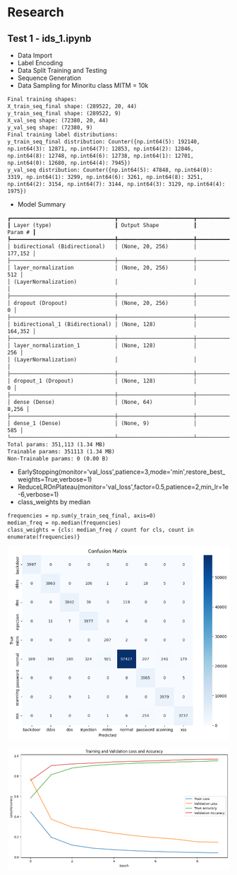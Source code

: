 # Research 

## Test 1 - ids_1.ipynb
* Data Import
* Label Encoding
* Data Split Training and Testing
* Sequence Generation
* Data Sampling for Minoritu class MITM = 10k

```
Final training shapes:
X_train_seq_final shape: (289522, 20, 44)
y_train_seq_final shape: (289522, 9)
X_val_seq shape: (72380, 20, 44)
y_val_seq shape: (72380, 9)
Final training label distributions:
y_train_seq_final distribution: Counter({np.int64(5): 192140, np.int64(3): 12871, np.int64(7): 12853, np.int64(2): 12846, np.int64(8): 12748, np.int64(6): 12738, np.int64(1): 12701, np.int64(0): 12680, np.int64(4): 7945})
y_val_seq distribution: Counter({np.int64(5): 47848, np.int64(0): 3319, np.int64(1): 3299, np.int64(6): 3261, np.int64(8): 3251, np.int64(2): 3154, np.int64(7): 3144, np.int64(3): 3129, np.int64(4): 1975})
```

* Model Summary
```
┏━━━━━━━━━━━━━━━━━━━━━━━━━━━━━━━━━┳━━━━━━━━━━━━━━━━━━━━━━━━┳━━━━━━━━━━━━━━━┓
┃ Layer (type)                    ┃ Output Shape           ┃       Param # ┃
┡━━━━━━━━━━━━━━━━━━━━━━━━━━━━━━━━━╇━━━━━━━━━━━━━━━━━━━━━━━━╇━━━━━━━━━━━━━━━┩
│ bidirectional (Bidirectional)   │ (None, 20, 256)        │       177,152 │
├─────────────────────────────────┼────────────────────────┼───────────────┤
│ layer_normalization             │ (None, 20, 256)        │           512 │
│ (LayerNormalization)            │                        │               │
├─────────────────────────────────┼────────────────────────┼───────────────┤
│ dropout (Dropout)               │ (None, 20, 256)        │             0 │
├─────────────────────────────────┼────────────────────────┼───────────────┤
│ bidirectional_1 (Bidirectional) │ (None, 128)            │       164,352 │
├─────────────────────────────────┼────────────────────────┼───────────────┤
│ layer_normalization_1           │ (None, 128)            │           256 │
│ (LayerNormalization)            │                        │               │
├─────────────────────────────────┼────────────────────────┼───────────────┤
│ dropout_1 (Dropout)             │ (None, 128)            │             0 │
├─────────────────────────────────┼────────────────────────┼───────────────┤
│ dense (Dense)                   │ (None, 64)             │         8,256 │
├─────────────────────────────────┼────────────────────────┼───────────────┤
│ dense_1 (Dense)                 │ (None, 9)              │           585 │
└─────────────────────────────────┴────────────────────────┴───────────────┘
Total params: 351,113 (1.34 MB)
Trainable params: 351113 (1.34 MB)
Non-Trainable params: 0 (0.00 B)
```

* EarlyStopping(monitor='val_loss',patience=3,mode='min',restore_best_weights=True,verbose=1)
* ReduceLROnPlateau(monitor='val_loss',factor=0.5,patience=2,min_lr=1e-6,verbose=1)
* class_weights by median
```
frequencies = np.sum(y_train_seq_final, axis=0)
median_freq = np.median(frequencies)
class_weights = {cls: median_freq / count for cls, count in enumerate(frequencies)}
```

![alt text](image.png)


![alt text](image-1.png)
